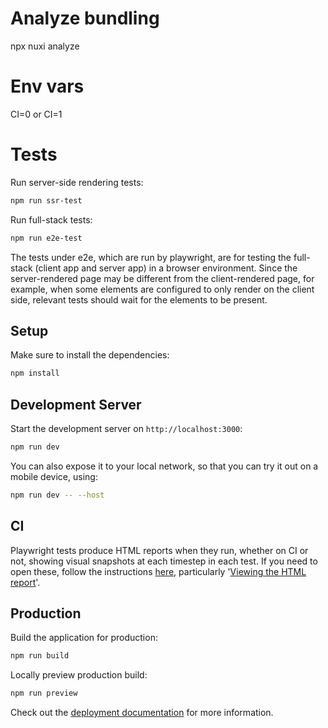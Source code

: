 # Analyze bundling

npx nuxi analyze

# Env vars

CI=0 or CI=1

# Tests

Run server-side rendering tests:
```bash
npm run ssr-test
```

Run full-stack tests:
```bash
npm run e2e-test
```

The tests under e2e, which are run by playwright, are for testing the full-stack (client app and server app) in a browser environment. Since the server-rendered page may be different from the client-rendered page, for example, when some elements are configured to only render on the client side, relevant tests should wait for the elements to be present.

## Setup

Make sure to install the dependencies:

```bash
npm install
```

## Development Server

Start the development server on `http://localhost:3000`:

```bash
npm run dev
```

You can also expose it to your local network, so that you can try it out on a mobile device, using:

```bash
npm run dev -- --host
```

## CI

Playwright tests produce HTML reports when they run, whether on CI or not, showing visual snapshots at each timestep in each test. If you need to open these, follow the instructions [here](https://playwright.dev/docs/ci-intro#html-report), particularly '[Viewing the HTML report](https://playwright.dev/docs/ci-intro#viewing-the-html-report)'.

## Production

Build the application for production:

```bash
npm run build
```

Locally preview production build:

```bash
npm run preview
```

Check out the [deployment documentation](https://nuxt.com/docs/getting-started/deployment) for more information.
